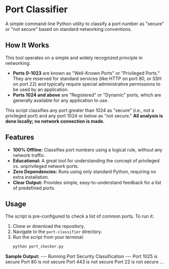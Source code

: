 # Port Classifier

A simple command-line Python utility to classify a port number as "secure" or "not secure" based on standard networking conventions.

## How It Works

This tool operates on a simple and widely recognized principle in networking:

-   **Ports 0-1023** are known as "Well-Known Ports" or "Privileged Ports." They are reserved for standard services (like HTTP on port 80, or SSH on port 22) and typically require special administrative permissions to be used by an application.
-   **Ports 1024 and above** are "Registered" or "Dynamic" ports, which are generally available for any application to use.

This script classifies any port greater than 1024 as "secure" (i.e., not a privileged port) and any port 1024 or below as "not secure." **All analysis is done locally; no network connection is made.**

## Features

-   **100% Offline:** Classifies port numbers using a logical rule, without any network traffic.
-   **Educational:** A great tool for understanding the concept of privileged vs. unprivileged network ports.
-   **Zero Dependencies:** Runs using only standard Python, requiring no extra installation.
-   **Clear Output:** Provides simple, easy-to-understand feedback for a list of predefined ports.

## Usage

The script is pre-configured to check a list of common ports. To run it:

1.  Clone or download the repository.
2.  Navigate to the `port-classifier` directory.
3.  Run the script from your terminal:
    ```bash
    python port_checker.py
    ```

**Sample Output:**
--- Running Port Security Classification ---
Port 1025 is secure
Port 80 is not secure
Port 443 is not secure
Port 22 is not secure
...
